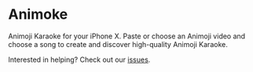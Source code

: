 # Animoke

Animoji Karaoke for your iPhone X. Paste or choose an Animoji video and choose a song to create and discover high-quality Animoji Karaoke.

Interested in helping? Check out our [issues](https://github.com/BalestraPatrick/Animoke/issues).
